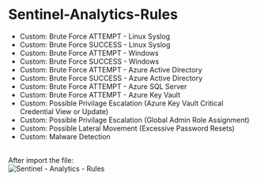 
# Sentinel-Analytics-Rules

- Custom: Brute Force ATTEMPT - Linux Syslog
- Custom: Brute Force SUCCESS - Linux Syslog
- Custom: Brute Force ATTEMPT - Windows
- Custom: Brute Force SUCCESS - Windows
- Custom: Brute Force ATTEMPT - Azure Active Directory
- Custom: Brute Force SUCCESS - Azure Active Directory
- Custom: Brute Force ATTEMPT - Azure SQL Server
- Custom: Brute Force ATTEMPT - Azure Key Vault
- Custom: Possible Privilage Escalation (Azure Key Vault Critical Credential View or Update)
- Custom: Possible Privilage Escalation (Global Admin Role Assignment)
- Custom: Possible Lateral Movement (Excessive Password Resets)
- Custom: Malware Detection

<br>After import the file:<br>
![Sentinel - Analytics - Rules](https://github.com/AndrewTanga/Sentinel-Analytics-Rules/assets/93886645/1f62c6e8-ef6e-403b-acc2-4def35d194bd)

